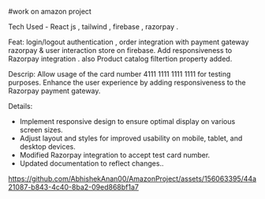 #work on amazon project

Tech Used - React js , tailwind , firebase , razorpay .

Feat:  login/logout authentication , order integration with payment gateway razorpay & user interaction store on firebase. Add responsiveness to Razorpay integration .
also Product catalog filtertion property added.

Descrip:
Allow usage of the card number 4111 1111 1111 1111 for testing purposes.
Enhance the user experience by adding responsiveness to the Razorpay payment gateway.

Details:
- Implement responsive design to ensure optimal display on various screen sizes.
- Adjust layout and styles for improved usability on mobile, tablet, and desktop devices.
- Modified Razorpay integration to accept test card number.
- Updated documentation to reflect changes..

https://github.com/AbhishekAnan00/AmazonProject/assets/156063395/44a21087-b843-4c40-8ba2-09ed868bf1a7

